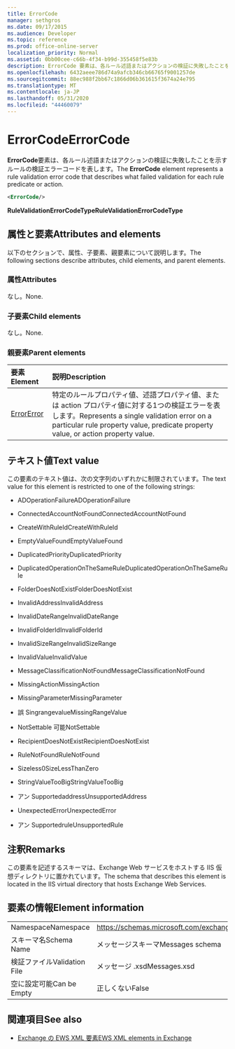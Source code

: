 ```yaml
---
title: ErrorCode
manager: sethgros
ms.date: 09/17/2015
ms.audience: Developer
ms.topic: reference
ms.prod: office-online-server
localization_priority: Normal
ms.assetid: 0bb00cee-c66b-4f34-b99d-355458f5e83b
description: ErrorCode 要素は、各ルール述語またはアクションの検証に失敗したことを示すルールの検証エラーコードを表します。
ms.openlocfilehash: 6432aeee786d74a9afcb346cb66765f9001257de
ms.sourcegitcommit: 88ec988f2bb67c1866d06b361615f3674a24e795
ms.translationtype: MT
ms.contentlocale: ja-JP
ms.lasthandoff: 05/31/2020
ms.locfileid: "44460079"
---
```

# <a name="errorcode"></a><span data-ttu-id="c06ac-103">ErrorCode</span><span class="sxs-lookup"><span data-stu-id="c06ac-103">ErrorCode</span></span>

<span data-ttu-id="c06ac-104">**ErrorCode**要素は、各ルール述語またはアクションの検証に失敗したことを示すルールの検証エラーコードを表します。</span><span class="sxs-lookup"><span data-stu-id="c06ac-104">The **ErrorCode** element represents a rule validation error code that describes what failed validation for each rule predicate or action.</span></span> 
  
```XML
<ErrorCode/>
```

 <span data-ttu-id="c06ac-105">**RuleValidationErrorCodeType**</span><span class="sxs-lookup"><span data-stu-id="c06ac-105">**RuleValidationErrorCodeType**</span></span>
## <a name="attributes-and-elements"></a><span data-ttu-id="c06ac-106">属性と要素</span><span class="sxs-lookup"><span data-stu-id="c06ac-106">Attributes and elements</span></span>

<span data-ttu-id="c06ac-107">以下のセクションで、属性、子要素、親要素について説明します。</span><span class="sxs-lookup"><span data-stu-id="c06ac-107">The following sections describe attributes, child elements, and parent elements.</span></span>
  
### <a name="attributes"></a><span data-ttu-id="c06ac-108">属性</span><span class="sxs-lookup"><span data-stu-id="c06ac-108">Attributes</span></span>

<span data-ttu-id="c06ac-109">なし。</span><span class="sxs-lookup"><span data-stu-id="c06ac-109">None.</span></span>
  
### <a name="child-elements"></a><span data-ttu-id="c06ac-110">子要素</span><span class="sxs-lookup"><span data-stu-id="c06ac-110">Child elements</span></span>

<span data-ttu-id="c06ac-111">なし。</span><span class="sxs-lookup"><span data-stu-id="c06ac-111">None.</span></span>
  
### <a name="parent-elements"></a><span data-ttu-id="c06ac-112">親要素</span><span class="sxs-lookup"><span data-stu-id="c06ac-112">Parent elements</span></span>

|<span data-ttu-id="c06ac-113">**要素**</span><span class="sxs-lookup"><span data-stu-id="c06ac-113">**Element**</span></span>|<span data-ttu-id="c06ac-114">**説明**</span><span class="sxs-lookup"><span data-stu-id="c06ac-114">**Description**</span></span>|
|:-----|:-----|
|[<span data-ttu-id="c06ac-115">Error</span><span class="sxs-lookup"><span data-stu-id="c06ac-115">Error</span></span>](error.md) <br/> |<span data-ttu-id="c06ac-116">特定のルールプロパティ値、述語プロパティ値、または action プロパティ値に対する1つの検証エラーを表します。</span><span class="sxs-lookup"><span data-stu-id="c06ac-116">Represents a single validation error on a particular rule property value, predicate property value, or action property value.</span></span>  <br/> |
   
## <a name="text-value"></a><span data-ttu-id="c06ac-117">テキスト値</span><span class="sxs-lookup"><span data-stu-id="c06ac-117">Text value</span></span>

<span data-ttu-id="c06ac-118">この要素のテキスト値は、次の文字列のいずれかに制限されています。</span><span class="sxs-lookup"><span data-stu-id="c06ac-118">The text value for this element is restricted to one of the following strings:</span></span>
  
- <span data-ttu-id="c06ac-119">ADOperationFailure</span><span class="sxs-lookup"><span data-stu-id="c06ac-119">ADOperationFailure</span></span>
    
- <span data-ttu-id="c06ac-120">ConnectedAccountNotFound</span><span class="sxs-lookup"><span data-stu-id="c06ac-120">ConnectedAccountNotFound</span></span>
    
- <span data-ttu-id="c06ac-121">CreateWithRuleId</span><span class="sxs-lookup"><span data-stu-id="c06ac-121">CreateWithRuleId</span></span>
    
- <span data-ttu-id="c06ac-122">EmptyValueFound</span><span class="sxs-lookup"><span data-stu-id="c06ac-122">EmptyValueFound</span></span>
    
- <span data-ttu-id="c06ac-123">DuplicatedPriority</span><span class="sxs-lookup"><span data-stu-id="c06ac-123">DuplicatedPriority</span></span>
    
- <span data-ttu-id="c06ac-124">DuplicatedOperationOnTheSameRule</span><span class="sxs-lookup"><span data-stu-id="c06ac-124">DuplicatedOperationOnTheSameRule</span></span>
    
- <span data-ttu-id="c06ac-125">FolderDoesNotExist</span><span class="sxs-lookup"><span data-stu-id="c06ac-125">FolderDoesNotExist</span></span>
    
- <span data-ttu-id="c06ac-126">InvalidAddress</span><span class="sxs-lookup"><span data-stu-id="c06ac-126">InvalidAddress</span></span>
    
- <span data-ttu-id="c06ac-127">InvalidDateRange</span><span class="sxs-lookup"><span data-stu-id="c06ac-127">InvalidDateRange</span></span>
    
- <span data-ttu-id="c06ac-128">InvalidFolderId</span><span class="sxs-lookup"><span data-stu-id="c06ac-128">InvalidFolderId</span></span>
    
- <span data-ttu-id="c06ac-129">InvalidSizeRange</span><span class="sxs-lookup"><span data-stu-id="c06ac-129">InvalidSizeRange</span></span>
    
- <span data-ttu-id="c06ac-130">InvalidValue</span><span class="sxs-lookup"><span data-stu-id="c06ac-130">InvalidValue</span></span>
    
- <span data-ttu-id="c06ac-131">MessageClassificationNotFound</span><span class="sxs-lookup"><span data-stu-id="c06ac-131">MessageClassificationNotFound</span></span>
    
- <span data-ttu-id="c06ac-132">MissingAction</span><span class="sxs-lookup"><span data-stu-id="c06ac-132">MissingAction</span></span>
    
- <span data-ttu-id="c06ac-133">MissingParameter</span><span class="sxs-lookup"><span data-stu-id="c06ac-133">MissingParameter</span></span>
    
- <span data-ttu-id="c06ac-134">誤 Singrangevalue</span><span class="sxs-lookup"><span data-stu-id="c06ac-134">MissingRangeValue</span></span>
    
- <span data-ttu-id="c06ac-135">NotSettable 可能</span><span class="sxs-lookup"><span data-stu-id="c06ac-135">NotSettable</span></span>
    
- <span data-ttu-id="c06ac-136">RecipientDoesNotExist</span><span class="sxs-lookup"><span data-stu-id="c06ac-136">RecipientDoesNotExist</span></span>
    
- <span data-ttu-id="c06ac-137">RuleNotFound</span><span class="sxs-lookup"><span data-stu-id="c06ac-137">RuleNotFound</span></span>
    
- <span data-ttu-id="c06ac-138">Sizeless0</span><span class="sxs-lookup"><span data-stu-id="c06ac-138">SizeLessThanZero</span></span>
    
- <span data-ttu-id="c06ac-139">StringValueTooBig</span><span class="sxs-lookup"><span data-stu-id="c06ac-139">StringValueTooBig</span></span>
    
- <span data-ttu-id="c06ac-140">アン Supportedaddress</span><span class="sxs-lookup"><span data-stu-id="c06ac-140">UnsupportedAddress</span></span>
    
- <span data-ttu-id="c06ac-141">UnexpectedError</span><span class="sxs-lookup"><span data-stu-id="c06ac-141">UnexpectedError</span></span>
    
- <span data-ttu-id="c06ac-142">アン Supportedrule</span><span class="sxs-lookup"><span data-stu-id="c06ac-142">UnsupportedRule</span></span>
    
## <a name="remarks"></a><span data-ttu-id="c06ac-143">注釈</span><span class="sxs-lookup"><span data-stu-id="c06ac-143">Remarks</span></span>

<span data-ttu-id="c06ac-144">この要素を記述するスキーマは、Exchange Web サービスをホストする IIS 仮想ディレクトリに置かれています。</span><span class="sxs-lookup"><span data-stu-id="c06ac-144">The schema that describes this element is located in the IIS virtual directory that hosts Exchange Web Services.</span></span>
  
## <a name="element-information"></a><span data-ttu-id="c06ac-145">要素の情報</span><span class="sxs-lookup"><span data-stu-id="c06ac-145">Element information</span></span>

|||
|:-----|:-----|
|<span data-ttu-id="c06ac-146">Namespace</span><span class="sxs-lookup"><span data-stu-id="c06ac-146">Namespace</span></span>  <br/> |https://schemas.microsoft.com/exchange/services/2006/messages  <br/> |
|<span data-ttu-id="c06ac-147">スキーマ名</span><span class="sxs-lookup"><span data-stu-id="c06ac-147">Schema Name</span></span>  <br/> |<span data-ttu-id="c06ac-148">メッセージスキーマ</span><span class="sxs-lookup"><span data-stu-id="c06ac-148">Messages schema</span></span>  <br/> |
|<span data-ttu-id="c06ac-149">検証ファイル</span><span class="sxs-lookup"><span data-stu-id="c06ac-149">Validation File</span></span>  <br/> |<span data-ttu-id="c06ac-150">メッセージ .xsd</span><span class="sxs-lookup"><span data-stu-id="c06ac-150">Messages.xsd</span></span>  <br/> |
|<span data-ttu-id="c06ac-151">空に設定可能</span><span class="sxs-lookup"><span data-stu-id="c06ac-151">Can be Empty</span></span>  <br/> |<span data-ttu-id="c06ac-152">正しくない</span><span class="sxs-lookup"><span data-stu-id="c06ac-152">False</span></span>  <br/> |
   
## <a name="see-also"></a><span data-ttu-id="c06ac-153">関連項目</span><span class="sxs-lookup"><span data-stu-id="c06ac-153">See also</span></span>



- [<span data-ttu-id="c06ac-154">Exchange の EWS XML 要素</span><span class="sxs-lookup"><span data-stu-id="c06ac-154">EWS XML elements in Exchange</span></span>](ews-xml-elements-in-exchange.md)

